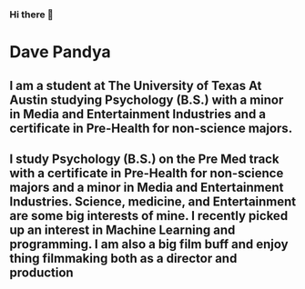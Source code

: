 ### Hi there 👋
# Dave Pandya
## I am a student at The University of Texas At Austin studying Psychology (B.S.) with a minor in Media and Entertainment Industries and a certificate in Pre-Health for non-science majors. 
## I study Psychology (B.S.) on the Pre Med track with a certificate in Pre-Health for non-science majors and a minor in Media and Entertainment Industries. Science, medicine, and Entertainment are some big interests of mine. I recently picked up an interest in Machine Learning and programming. I am also a big film buff and enjoy thing filmmaking both as a director and production

<!--
**Dave-Pandya/Dave-Pandya** is a ✨ _special_ ✨ repository because its `README.md` (this file) appears on your GitHub profile.

Here are some ideas to get you started:

- 🔭 I’m currently working on ...
- 🌱 I’m currently learning ...
- 👯 I’m looking to collaborate on ...
- 🤔 I’m looking for help with ...
- 💬 Ask me about ...
- 📫 How to reach me: ...
- 😄 Pronouns: ...
- ⚡ Fun fact: ...
-->
